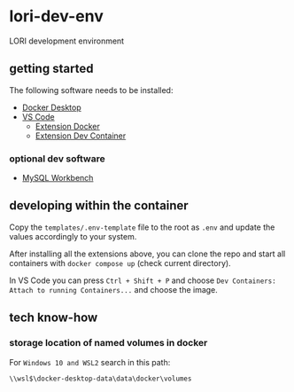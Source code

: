 # lori-dev-env

LORI development environment

## getting started

The following software needs to be installed:

- [Docker Desktop](https://www.docker.com/products/docker-desktop/)
- [VS Code](https://code.visualstudio.com/)
    - [Extension Docker](https://marketplace.visualstudio.com/items?itemName=ms-azuretools.vscode-docker)
    - [Extension Dev Container](https://marketplace.visualstudio.com/items?itemName=ms-vscode-remote.remote-containers)

### optional dev software

- [MySQL Workbench](https://dev.mysql.com/downloads/workbench/)


## developing within the container

Copy the `templates/.env-template` file to the root as `.env` and update the values accordingly to your system.

After installing all the extensions above, you can clone the repo and start all containers with `docker compose up` (check current directory).

In VS Code you can press `Ctrl + Shift + P` and choose `Dev Containers: Attach to running Containers...` and choose the image.

## tech know-how

### storage location of named volumes in docker

For `Windows 10 and WSL2` search in this path:

`\\wsl$\docker-desktop-data\data\docker\volumes`
